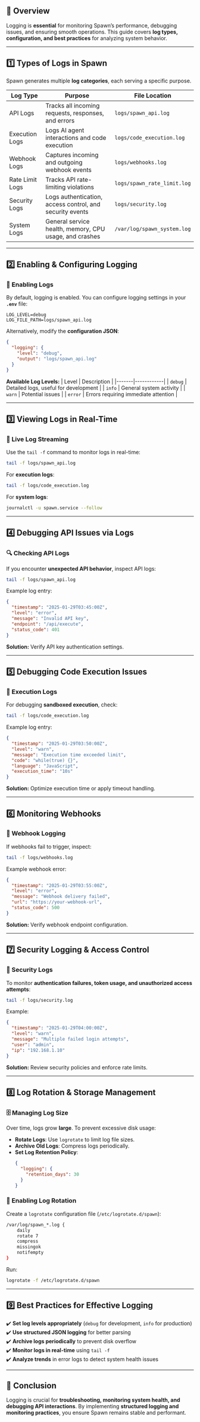 ## **📜 Overview**

Logging is **essential** for monitoring Spawn’s performance, debugging issues, and ensuring smooth operations. This guide covers **log types, configuration, and best practices** for analyzing system behavior.

---

## **1️⃣ Types of Logs in Spawn**

Spawn generates multiple **log categories**, each serving a specific purpose.

| **Log Type**    | **Purpose**                                              | **File Location**           |
| --------------- | -------------------------------------------------------- | --------------------------- |
| API Logs        | Tracks all incoming requests, responses, and errors      | `logs/spawn_api.log`        |
| Execution Logs  | Logs AI agent interactions and code execution            | `logs/code_execution.log`   |
| Webhook Logs    | Captures incoming and outgoing webhook events            | `logs/webhooks.log`         |
| Rate Limit Logs | Tracks API rate-limiting violations                      | `logs/spawn_rate_limit.log` |
| Security Logs   | Logs authentication, access control, and security events | `logs/security.log`         |
| System Logs     | General service health, memory, CPU usage, and crashes   | `/var/log/spawn_system.log` |

---

## **2️⃣ Enabling & Configuring Logging**

### **🔧 Enabling Logs**

By default, logging is enabled. You can configure logging settings in your **`.env`** file:

```env
LOG_LEVEL=debug
LOG_FILE_PATH=logs/spawn_api.log
```

Alternatively, modify the **configuration JSON**:

```json
{
  "logging": {
    "level": "debug",
    "output": "logs/spawn_api.log"
  }
}
```

**Available Log Levels:**
| Level | Description |
|-------|------------|
| `debug` | Detailed logs, useful for development |
| `info` | General system activity |
| `warn` | Potential issues |
| `error` | Errors requiring immediate attention |

---

## **3️⃣ Viewing Logs in Real-Time**

### **📡 Live Log Streaming**

Use the `tail -f` command to monitor logs in real-time:

```bash
tail -f logs/spawn_api.log
```

For **execution logs**:

```bash
tail -f logs/code_execution.log
```

For **system logs**:

```bash
journalctl -u spawn.service --follow
```

---

## **4️⃣ Debugging API Issues via Logs**

### **🔍 Checking API Logs**

If you encounter **unexpected API behavior**, inspect API logs:

```bash
tail -f logs/spawn_api.log
```

Example log entry:

```json
{
  "timestamp": "2025-01-29T03:45:00Z",
  "level": "error",
  "message": "Invalid API key",
  "endpoint": "/api/execute",
  "status_code": 401
}
```

**Solution:** Verify API key authentication settings.

---

## **5️⃣ Debugging Code Execution Issues**

### **🔎 Execution Logs**

For debugging **sandboxed execution**, check:

```bash
tail -f logs/code_execution.log
```

Example log entry:

```json
{
  "timestamp": "2025-01-29T03:50:00Z",
  "level": "warn",
  "message": "Execution time exceeded limit",
  "code": "while(true) {}",
  "language": "JavaScript",
  "execution_time": "10s"
}
```

**Solution:** Optimize execution time or apply timeout handling.

---

## **6️⃣ Monitoring Webhooks**

### **📡 Webhook Logging**

If webhooks fail to trigger, inspect:

```bash
tail -f logs/webhooks.log
```

Example webhook error:

```json
{
  "timestamp": "2025-01-29T03:55:00Z",
  "level": "error",
  "message": "Webhook delivery failed",
  "url": "https://your-webhook-url",
  "status_code": 500
}
```

**Solution:** Verify webhook endpoint configuration.

---

## **7️⃣ Security Logging & Access Control**

### **🔐 Security Logs**

To monitor **authentication failures, token usage, and unauthorized access attempts**:

```bash
tail -f logs/security.log
```

Example:

```json
{
  "timestamp": "2025-01-29T04:00:00Z",
  "level": "warn",
  "message": "Multiple failed login attempts",
  "user": "admin",
  "ip": "192.168.1.10"
}
```

**Solution:** Review security policies and enforce rate limits.

---

## **8️⃣ Log Rotation & Storage Management**

### **🗄️ Managing Log Size**

Over time, logs grow **large**. To prevent excessive disk usage:

- **Rotate Logs**: Use `logrotate` to limit log file sizes.
- **Archive Old Logs**: Compress logs periodically.
- **Set Log Retention Policy**:
  ```json
  {
    "logging": {
      "retention_days": 30
    }
  }
  ```

### **🔄 Enabling Log Rotation**

Create a `logrotate` configuration file (`/etc/logrotate.d/spawn`):

```bash
/var/log/spawn_*.log {
    daily
    rotate 7
    compress
    missingok
    notifempty
}
```

Run:

```bash
logrotate -f /etc/logrotate.d/spawn
```

---

## **9️⃣ Best Practices for Effective Logging**

✔️ **Set log levels appropriately** (`debug` for development, `info` for production)  
✔️ **Use structured JSON logging** for better parsing  
✔️ **Archive logs periodically** to prevent disk overflow  
✔️ **Monitor logs in real-time** using `tail -f`  
✔️ **Analyze trends** in error logs to detect system health issues

---

## **📌 Conclusion**

Logging is crucial for **troubleshooting, monitoring system health, and debugging API interactions**. By implementing **structured logging and monitoring practices**, you ensure Spawn remains stable and performant.

